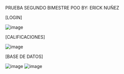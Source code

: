 PRUEBA SEGUNDO BIMESTRE POO
BY: ERICK NUÑEZ

[LOGIN]

![image](https://github.com/user-attachments/assets/44f4e472-71d8-4bc5-b2d4-91f29e17d3f3)

[CALIFICACIONES]

![image](https://github.com/user-attachments/assets/e8a2d5ee-29c3-4a24-a71a-ad61a42149e5)

[BASE DE DATOS]

![image](https://github.com/user-attachments/assets/3aaaee75-2f78-4b23-9254-ae41c65a8970)
![image](https://github.com/user-attachments/assets/424d65a5-79e8-44c1-a552-bc4ed21c3382)


